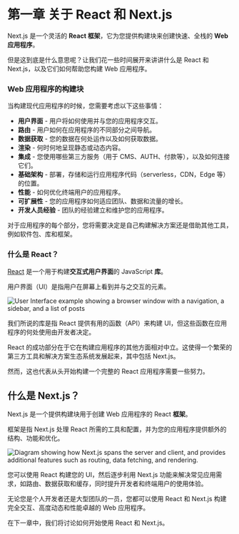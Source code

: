 # 第一章 关于 React 和 Next.js

<!-- Next.js is a flexible **React framework** that gives you building blocks to create fast, full-stack **web applications**. -->

Next.js 是一个灵活的 **React 框架**，它为您提供构建块来创建快速、全栈的 **Web 应用程序**。

<!-- But what exactly do we mean by this? Let's spend some time expanding on what React and Next.js are and how they can help you build web applications. -->

但是这到底是什么意思呢？让我们花一些时间展开来讲讲什么是 React 和 Next.js，以及它们如何帮助您构建 Web 应用程序。

<!-- ### Building blocks of a web application -->

### Web 应用程序的构建块

<!-- There are a few things you need to consider when building modern applications. Such as: -->

当构建现代应用程序的时候，您需要考虑以下这些事情：

<!--
- **User Interface** - how users will consume and interact with your application.
- **Routing** - how users navigate between different parts of your application.
- **Data Fetching** - where your data lives and how to get it.
- **Rendering** - when and where you render static or dynamic content.
- **Integrations** - what third-party services you use (for CMS, auth, payments, etc.) and how you connect to them.
- **Infrastructure** - where you deploy, store, and run your application code (serverless, CDN, edge, etc.).
- **Performance** - how to optimize your application for end-users.
- **Scalability** - how your application adapts as your team, data, and traffic grow.
- **Developer Experience** - your team's experience building and maintaining your application.
-->

- **用户界面** - 用户将如何使用并与您的应用程序交互。
- **路由** - 用户如何在应用程序的不同部分之间导航。
- **数据获取** - 您的数据在何处运作以及如何获取数据。
- **渲染** - 何时何地呈现静态或动态内容。
- **集成** - 您使用哪些第三方服务（用于 CMS、AUTH、付款等），以及如何连接它们。
- **基础架构** - 部署，存储和运行应用程序代码（serverless，CDN，Edge 等）的位置。
- **性能** - 如何优化终端用户的应用程序。
- **可扩展性** - 您的应用程序如何适应团队、数据和流量的增长。
- **开发人员经验** - 团队的经验建立和维护您的应用程序。

<!-- For each part of your application, you will need to decide whether you will build a solution yourself or use other tools, such as packages, libraries, and frameworks. -->

对于应用程序的每个部分，您将需要决定是自己构建解决方案还是借助其他工具，例如软件包、库和框架。

<!-- ### What is React? -->

### 什么是 React？

<!-- [React](https://react.dev/) is a JavaScript **library** for building **interactive user interfaces**. -->

[React](https://react.dev/) 是一个用于构建**交互式用户界面**的 JavaScript **库**。

<!-- By user interfaces (UI), we mean the elements that users see and interact with on-screen. -->

用户界面（UI）是指用户在屏幕上看到并与之交互的元素。

![User Interface example showing a browser window with a navigation, a sidebar, and a list of posts](https://nextjs.org/_next/image?url=%2Flearn%2Flight%2Flearn-react-components.png&w=3840&q=75)

<!-- By library, we mean React provides helpful functions (APIs) to build UI, but leaves it up to the developer where to use those functions in their application. -->

我们所说的库是指 React 提供有用的函数（API）来构建 UI，但这些函数在应用程序的何处使用由开发者决定。

<!-- Part of React's success is that it is relatively unopinionated about the other aspects of building applications. This has resulted in a flourishing ecosystem of third-party tools and solutions, including Next.js. -->

React 的成功部分在于它在构建应用程序的其他方面相对中立。这使得一个繁荣的第三方工具和解决方案生态系统发展起来，其中包括 Next.js。

<!-- It also means, however, that building a complete React application from the ground up requires some effort. Developers need to spend time configuring tools and reinventing solutions for common application requirements. -->

然而，这也代表从头开始构建一个完整的 React 应用程序需要一些努力。

<!-- ## What is Next.js? -->

## 什么是 Next.js？

<!-- Next.js is a React **framework** that gives you building blocks to create web applications. -->

Next.js 是一个提供构建块用于创建 Web 应用程序的 React **框架**。

<!-- By framework, we mean Next.js handles the tooling and configuration needed for React, and provides additional structure, features, and optimizations for your application. -->

框架是指 Next.js 处理 React 所需的工具和配置，并为您的应用程序提供额外的结构、功能和优化。

![Diagram showing how Next.js spans the server and client, and provides additional features such as routing, data fetching, and rendering.](https://nextjs.org/_next/image?url=%2Flearn%2Flight%2Flearn-ecosystem.png&w=3840&q=75)

<!-- You can use React to build your UI, then incrementally adopt Next.js features to solve common application requirements such as routing, data fetching, and caching - all while improving the developer and end-user experience. -->

您可以使用 React 构建您的 UI，然后逐步利用 Next.js 功能来解决常见应用需求，如路由、数据获取和缓存，同时提升开发者和终端用户的使用体验。

<!-- Whether you're an individual developer or part of a larger team, you can use React and Next.js to build fully interactive, highly dynamic, and performant web applications. -->

无论您是个人开发者还是大型团队的一员，您都可以使用 React 和 Next.js 构建完全交互、高度动态和性能卓越的 Web 应用程序。

<!-- In the next chapters, we will discuss how you can get started with React and Next.js. -->

在下一章中，我们将讨论如何开始使用 React 和 Next.js。
